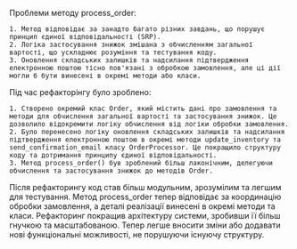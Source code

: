 Проблеми методу process_order:

    1. Метод відповідає за занадто багато різних завдань, що порушує принцип єдиної відповідальності (SRP).
    2. Логіка застосування знижок змішана з обчисленням загальної вартості, що ускладнює розуміння та тестування коду.
    3. Оновлення складських залишків та надсилання підтвердження електронною поштою тісно пов'язані з обробкою замовлення, але ці дії могли б бути винесені в окремі методи або класи.

Під час рефакторінгу було зроблено:

    1. Створено окремий клас Order, який містить дані про замовлення та методи для обчислення загальної вартості та застосування знижок. Це дозволило відокремити логіку обчислення від логіки обробки замовлення.
    2. Було перенесено логіку оновлення складських залишків та надсилання підтвердження електронною поштою в окремі методи update_inventory та send_confirmation_email класу OrderProcessor. Це покращило структуру коду та дотримання принципу єдиної відповідальності.
    3. Метод process_order() був зроблений більш лаконічним, делегуючи обчислення та застосування знижок до методів Order.


Після рефакторингу код став більш модульним, зрозумілим та легшим для тестування. Метод process_order тепер відповідає за координацію обробки замовлення, а деталі реалізації винесені в окремі методи та класи. Рефакторинг покращив архітектуру системи, зробивши її більш гнучкою та масштабованою. Тепер легше вносити зміни або додавати нові функціональні можливості, не порушуючи існуючу структуру.